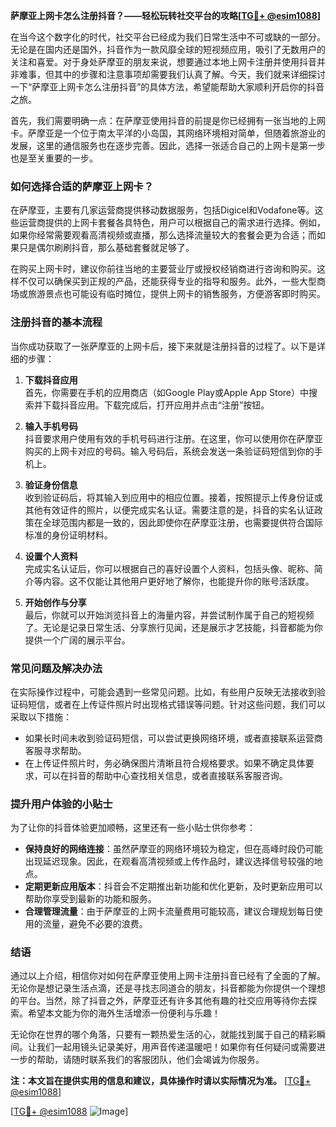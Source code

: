 **萨摩亚上网卡怎么注册抖音？——轻松玩转社交平台的攻略[[TG💪+ @esim1088](https://t.me/s/esim1088)]**

在当今这个数字化的时代，社交平台已经成为我们日常生活中不可或缺的一部分。无论是在国内还是国外，抖音作为一款风靡全球的短视频应用，吸引了无数用户的关注和喜爱。对于身处萨摩亚的朋友来说，想要通过本地上网卡注册并使用抖音并非难事，但其中的步骤和注意事项却需要我们认真了解。今天，我们就来详细探讨一下“萨摩亚上网卡怎么注册抖音”的具体方法，希望能帮助大家顺利开启你的抖音之旅。

首先，我们需要明确一点：在萨摩亚使用抖音的前提是你已经拥有一张当地的上网卡。萨摩亚是一个位于南太平洋的小岛国，其网络环境相对简单，但随着旅游业的发展，这里的通信服务也在逐步完善。因此，选择一张适合自己的上网卡是第一步也是至关重要的一步。

### 如何选择合适的萨摩亚上网卡？

在萨摩亚，主要有几家运营商提供移动数据服务，包括Digicel和Vodafone等。这些运营商提供的上网卡套餐各具特色，用户可以根据自己的需求进行选择。例如，如果你经常需要观看高清视频或直播，那么选择流量较大的套餐会更为合适；而如果只是偶尔刷刷抖音，那么基础套餐就足够了。

在购买上网卡时，建议你前往当地的主要营业厅或授权经销商进行咨询和购买。这样不仅可以确保买到正规的产品，还能获得专业的指导和服务。此外，一些大型商场或旅游景点也可能设有临时摊位，提供上网卡的销售服务，方便游客即时购买。

### 注册抖音的基本流程

当你成功获取了一张萨摩亚的上网卡后，接下来就是注册抖音的过程了。以下是详细的步骤：

1. **下载抖音应用**  
   首先，你需要在手机的应用商店（如Google Play或Apple App Store）中搜索并下载抖音应用。下载完成后，打开应用并点击“注册”按钮。

2. **输入手机号码**  
   抖音要求用户使用有效的手机号码进行注册。在这里，你可以使用你在萨摩亚购买的上网卡对应的号码。输入号码后，系统会发送一条验证码短信到你的手机上。

3. **验证身份信息**  
   收到验证码后，将其输入到应用中的相应位置。接着，按照提示上传身份证或其他有效证件的照片，以便完成实名认证。需要注意的是，抖音的实名认证政策在全球范围内都是一致的，因此即使你在萨摩亚注册，也需要提供符合国际标准的身份证明材料。

4. **设置个人资料**  
   完成实名认证后，你可以根据自己的喜好设置个人资料，包括头像、昵称、简介等内容。这不仅能让其他用户更好地了解你，也能提升你的账号活跃度。

5. **开始创作与分享**  
   最后，你就可以开始浏览抖音上的海量内容，并尝试制作属于自己的短视频了。无论是记录日常生活、分享旅行见闻，还是展示才艺技能，抖音都能为你提供一个广阔的展示平台。

### 常见问题及解决办法

在实际操作过程中，可能会遇到一些常见问题。比如，有些用户反映无法接收到验证码短信，或者在上传证件照片时出现格式错误等问题。针对这些问题，我们可以采取以下措施：

- 如果长时间未收到验证码短信，可以尝试更换网络环境，或者直接联系运营商客服寻求帮助。
- 在上传证件照片时，务必确保图片清晰且符合规格要求。如果不确定具体要求，可以在抖音的帮助中心查找相关信息，或者直接联系客服咨询。

### 提升用户体验的小贴士

为了让你的抖音体验更加顺畅，这里还有一些小贴士供你参考：

- **保持良好的网络连接**：虽然萨摩亚的网络环境较为稳定，但在高峰时段仍可能出现延迟现象。因此，在观看高清视频或上传作品时，建议选择信号较强的地点。
- **定期更新应用版本**：抖音会不定期推出新功能和优化更新，及时更新应用可以帮助你享受到最新的功能和服务。
- **合理管理流量**：由于萨摩亚的上网卡流量费用可能较高，建议合理规划每日使用的流量，避免不必要的浪费。

### 结语

通过以上介绍，相信你对如何在萨摩亚使用上网卡注册抖音已经有了全面的了解。无论你是想记录生活点滴，还是寻找志同道合的朋友，抖音都能为你提供一个理想的平台。当然，除了抖音之外，萨摩亚还有许多其他有趣的社交应用等待你去探索。希望本文能为你的海外生活增添一份便利与乐趣！

无论你在世界的哪个角落，只要有一颗热爱生活的心，就能找到属于自己的精彩瞬间。让我们一起用镜头记录美好，用声音传递温暖吧！如果你有任何疑问或需要进一步的帮助，请随时联系我们的客服团队，他们会竭诚为你服务。

**注：本文旨在提供实用的信息和建议，具体操作时请以实际情况为准。** [[TG💪+ @esim1088](https://t.me/s/esim1088)]  

[[TG💪+ @esim1088](https://t.me/s/esim1088) ![Image](https://i.postimg.cc/4NQfJmqS/Snipaste-2025-05-13-00-14-12.png)]